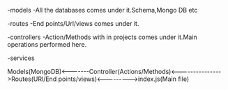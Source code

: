 -models
        -All the databases comes under it.Schema,Mongo DB etc

 -routes
        -End points/Url/views comes under it.

 -controllers
        -Action/Methods with in projects comes under it.Main operations performed here.

 -services       


 Models(MongoDB)<-------Controller(Actions/Methods)<--------------->Routes(URl/End points/views)<--------->index.js(Main file)
                            
                            
                        